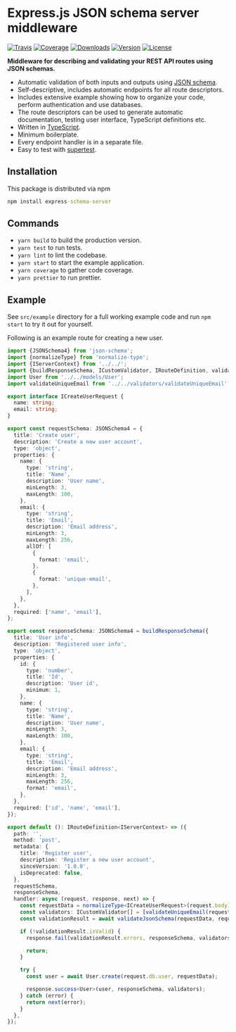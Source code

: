 # Express.js JSON schema server middleware

[![Travis](https://img.shields.io/travis/kallaspriit/express-schema-server.svg)](https://travis-ci.org/kallaspriit/express-schema-server)
[![Coverage](https://img.shields.io/coveralls/kallaspriit/express-schema-server.svg)](https://coveralls.io/github/kallaspriit/express-schema-server)
[![Downloads](https://img.shields.io/npm/dm/express-schema-server.svg)](http://npm-stat.com/charts.html?package=express-schema-server&from=2015-08-01)
[![Version](https://img.shields.io/npm/v/express-schema-server.svg)](http://npm.im/express-schema-server)
[![License](https://img.shields.io/npm/l/express-schema-server.svg)](http://opensource.org/licenses/MIT)

**Middleware for describing and validating your REST API routes using JSON schemas.**

- Automatic validation of both inputs and outputs using [JSON schema](http://json-schema.org/).
- Self-descriptive, includes automatic endpoints for all route descriptors.
- Includes extensive example showing how to organize your code, perform authentication and use databases.
- The route descriptors can be used to generate automatic documentation, testing user interface, TypeScript definitions etc.
- Written in [TypeScript](https://www.typescriptlang.org/).
- Minimum boilerplate.
- Every endpoint handler is in a separate file.
- Easy to test with [supertest](https://github.com/visionmedia/supertest).

## Installation

This package is distributed via npm

```cmd
npm install express-schema-server
```

## Commands

- `yarn build` to build the production version.
- `yarn test` to run tests.
- `yarn lint` to lint the codebase.
- `yarn start` to start the example application.
- `yarn coverage` to gather code coverage.
- `yarn prettier` to run prettier.

## Example

See `src/example` directory for a full working example code and run `npm start` to try it out for yourself.

Following is an example route for creating a new user.

```typescript
import {JSONSchema4} from 'json-schema';
import {normalizeType} from 'normalize-type';
import {IServerContext} from '../../';
import {buildResponseSchema, ICustomValidator, IRouteDefinition, validateJsonSchema} from '../../../';
import User from '../../models/User';
import validateUniqueEmail from '../../validators/validateUniqueEmail';

export interface ICreateUserRequest {
  name: string;
  email: string;
}

export const requestSchema: JSONSchema4 = {
  title: 'Create user',
  description: 'Create a new user account',
  type: 'object',
  properties: {
    name: {
      type: 'string',
      title: 'Name',
      description: 'User name',
      minLength: 3,
      maxLength: 100,
    },
    email: {
      type: 'string',
      title: 'Email',
      description: 'Email address',
      minLength: 3,
      maxLength: 256,
      allOf: [
        {
          format: 'email',
        },
        {
          format: 'unique-email',
        },
      ],
    },
  },
  required: ['name', 'email'],
};

export const responseSchema: JSONSchema4 = buildResponseSchema({
  title: 'User info',
  description: 'Registered user info',
  type: 'object',
  properties: {
    id: {
      type: 'number',
      title: 'Id',
      description: 'User id',
      minimum: 1,
    },
    name: {
      type: 'string',
      title: 'Name',
      description: 'User name',
      minLength: 3,
      maxLength: 100,
    },
    email: {
      type: 'string',
      title: 'Email',
      description: 'Email address',
      minLength: 3,
      maxLength: 256,
      format: 'email',
    },
  },
  required: ['id', 'name', 'email'],
});

export default (): IRouteDefinition<IServerContext> => ({
  path: '',
  method: 'post',
  metadata: {
    title: 'Register user',
    description: 'Register a new user account',
    sinceVersion: '1.0.0',
    isDeprecated: false,
  },
  requestSchema,
  responseSchema,
  handler: async (request, response, next) => {
    const requestData = normalizeType<ICreateUserRequest>(request.body);
    const validators: ICustomValidator[] = [validateUniqueEmail(request.db.user)];
    const validationResult = await validateJsonSchema(requestData, requestSchema, validators);

    if (!validationResult.isValid) {
      response.fail(validationResult.errors, responseSchema, validators);

      return;
    }

    try {
      const user = await User.create(request.db.user, requestData);

      response.success<User>(user, responseSchema, validators);
    } catch (error) {
      return next(error);
    }
  },
});

```